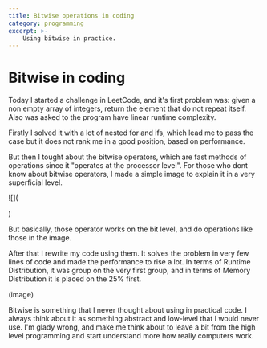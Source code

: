```yaml
---
title: Bitwise operations in coding
category: programming
excerpt: >-
    Using bitwise in practice.
---
```


# Bitwise in coding

Today I started a challenge in LeetCode, and it's first problem was: given a non empty array of integers, return the element that do not repeat itself. Also was asked to the program have linear runtime complexity.

Firstly I solved it with a lot of nested for and ifs, which lead me to pass the case but it does not rank me in a good position, based on performance.

But then I tought about the bitwise operators, which are fast methods of operations since it "operates at the processor level". For those who dont know about bitwise operators, I made a simple image to explain it in a very superficial level.


![](<blockquote class="imgur-embed-pub" lang="en" data-id="a/siGRcOA"><a href="//imgur.com/a/siGRcOA"></a></blockquote><script async src="//s.imgur.com/min/embed.js" charset="utf-8"></script>)


But basically, those operator works on the bit level, and do operations like those in the image. 


After that I rewrite my code using them. It solves the problem in very few lines of code and made the performance to rise a lot. In terms of Runtime Distribution, it was group on the very first group, and in terms of Memory Distribution it is placed on the 25% first.


(image)


Bitwise is something that I never thought about using in practical code. I always think about it as something abstract and low-level that I would never use. I'm glady wrong, and make me think about to leave a bit from the high level programming and start understand more how really computers work.
